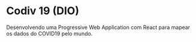 # Codiv 19 (DIO)

Desenvolvendo uma Progressive Web Application com React para mapear os dados do COVID19 pelo mundo.

